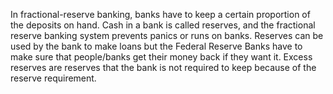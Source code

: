 In fractional-reserve banking, banks have to keep a certain proportion of the deposits on hand. Cash in a bank is called reserves, and the fractional reserve banking system prevents panics or runs on banks. Reserves can be used by the bank to make loans but the Federal Reserve Banks have to make sure that people/banks get their money back if they want it. Excess reserves are reserves that the bank is not required to keep because of the reserve requirement. 